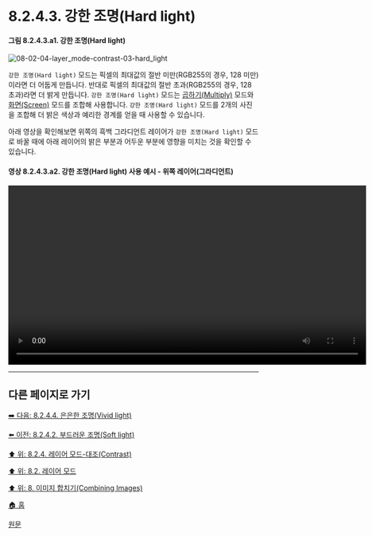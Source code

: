 # 8.2.4.3. 강한 조명(Hard light)
#### 그림 8.2.4.3.a1. 강한 조명(Hard light)
![08-02-04-layer_mode-contrast-03-hard_light](https://github.com/wonder13662/gimp/assets/15767104/3121fc44-fd8a-400c-aecd-b5a353125dd2)

`강한 조명(Hard light)` 모드는 픽셀의 최대값의 절반 미만(RGB255의 경우, 128 미만)이라면 더 어둡게 만듭니다. 반대로 픽셀의 최대값의 절반 초과(RGB255의 경우, 128 초과)라면 더 밝게 만듭니다. `강한 조명(Hard light)` 모드는 [곱하기(Multiply)](https://wonder13662.github.io/gimp/2.10.36_ko/08-02-03-darken-layer-modes.html#3-%EA%B3%B1%ED%95%98%EA%B8%B0multiply) 모드와 [화면(Screen)](https://wonder13662.github.io/gimp/2.10.36_ko/08-02-02-lighten-layer-mode.html#3-%ED%99%94%EB%A9%B4screen) 모드를 조합해 사용합니다. `강한 조명(Hard light)` 모드를 2개의 사진을 조합해 더 밝은 색상과 예리한 경계를 얻을 때 사용할 수 있습니다.

아래 영상을 확인해보면 위쪽의 흑백 그라디언트 레이어가 `강한 조명(Hard light)` 모드로 바꿀 때에 아래 레이어의 밝은 부분과 어두운 부분에 영향을 미치는 것을 확인할 수 있습니다.

#### 영상 8.2.4.3.a2. 강한 조명(Hard light) 사용 예시 - 위쪽 레이어(그라디언트)
<video controls="controls" width="720" src="https://github.com/wonder13662/gimp/assets/15767104/69459325-9b49-42e8-aa9f-510fae7225f2"></video>

***

## 다른 페이지로 가기

[➡️ 다음: 8.2.4.4. 은은한 조명(Vivid light)](./08-02-04-contrast-layer-modesx-04-vivid_light.md)

[⬅️ 이전: 8.2.4.2. 부드러운 조명(Soft light)](./08-02-04-contrast-layer-modesx-02-soft_light.md)

[⬆️ 위: 8.2.4. 레이어 모드-대조(Contrast)](./08-02-04-contrast-layer-modes.md)

[⬆️ 위: 8.2. 레이어 모드](./08-02-00-layer-modes.md)

[⬆️ 위: 8. 이미지 합치기(Combining Images)](./08-00-combining-images.md)

[🏠 홈](./00-home.md)

[원문](https://docs.gimp.org/2.10/ko/layer-mode-group-contrast.html#layer-mode-hard-light)
